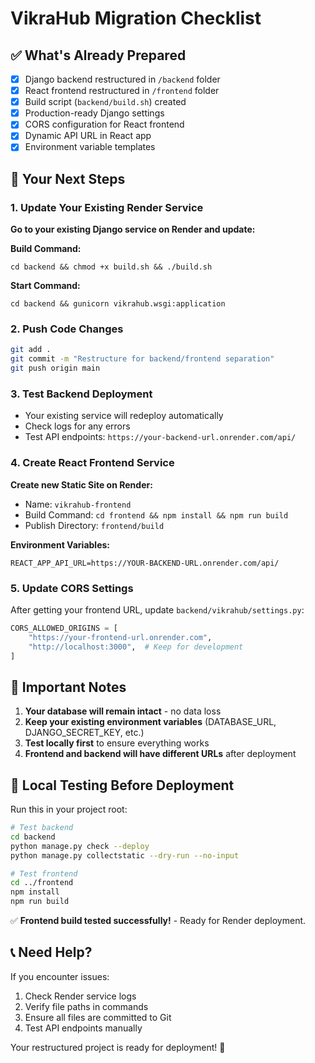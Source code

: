 # VikraHub Migration Checklist

## ✅ What's Already Prepared

- [x] Django backend restructured in `/backend` folder
- [x] React frontend restructured in `/frontend` folder  
- [x] Build script (`backend/build.sh`) created
- [x] Production-ready Django settings
- [x] CORS configuration for React frontend
- [x] Dynamic API URL in React app
- [x] Environment variable templates

## 🎯 Your Next Steps

### 1. Update Your Existing Render Service

**Go to your existing Django service on Render and update:**

**Build Command:**
```
cd backend && chmod +x build.sh && ./build.sh
```

**Start Command:**
```
cd backend && gunicorn vikrahub.wsgi:application
```

### 2. Push Code Changes
```bash
git add .
git commit -m "Restructure for backend/frontend separation"
git push origin main
```

### 3. Test Backend Deployment
- Your existing service will redeploy automatically
- Check logs for any errors
- Test API endpoints: `https://your-backend-url.onrender.com/api/`

### 4. Create React Frontend Service

**Create new Static Site on Render:**
- Name: `vikrahub-frontend`
- Build Command: `cd frontend && npm install && npm run build`
- Publish Directory: `frontend/build`

**Environment Variables:**
```
REACT_APP_API_URL=https://YOUR-BACKEND-URL.onrender.com/api/
```

### 5. Update CORS Settings

After getting your frontend URL, update `backend/vikrahub/settings.py`:
```python
CORS_ALLOWED_ORIGINS = [
    "https://your-frontend-url.onrender.com",
    "http://localhost:3000",  # Keep for development
]
```

## 🚨 Important Notes

1. **Your database will remain intact** - no data loss
2. **Keep your existing environment variables** (DATABASE_URL, DJANGO_SECRET_KEY, etc.)
3. **Test locally first** to ensure everything works
4. **Frontend and backend will have different URLs** after deployment

## 🔧 Local Testing Before Deployment

Run this in your project root:
```bash
# Test backend
cd backend
python manage.py check --deploy
python manage.py collectstatic --dry-run --no-input

# Test frontend  
cd ../frontend
npm install
npm run build
```

✅ **Frontend build tested successfully!** - Ready for Render deployment.

## 📞 Need Help?

If you encounter issues:
1. Check Render service logs
2. Verify file paths in commands
3. Ensure all files are committed to Git
4. Test API endpoints manually

Your restructured project is ready for deployment! 🚀
